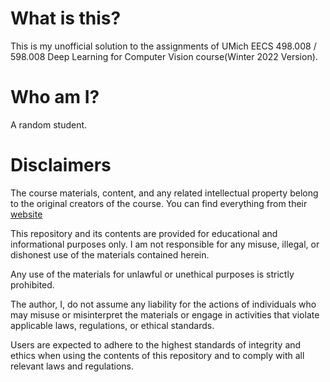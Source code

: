 # What is this?
This is my unofficial solution to the assignments of UMich EECS 498.008 / 598.008 Deep Learning for Computer Vision course(Winter 2022 Version).

# Who am I?
A random student.

# Disclaimers
The course materials, content, and any related intellectual property belong to the original creators of the course. You can find everything from their [website](https://web.eecs.umich.edu/~justincj/teaching/eecs498/WI2022/)

This repository and its contents are provided for educational and informational purposes only. I am not responsible for any misuse, illegal, or dishonest use of the materials contained herein. 

Any use of the materials for unlawful or unethical purposes is strictly prohibited. 

The author, I, do not assume any liability for the actions of individuals who may misuse or misinterpret the materials or engage in activities that violate applicable laws, regulations, or ethical standards.

Users are expected to adhere to the highest standards of integrity and ethics when using the contents of this repository and to comply with all relevant laws and regulations.

